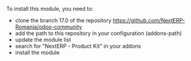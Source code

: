 To install this module, you need to:

- clone the branch 17.0 of the repository
  <https://github.com/NextERP-Romania/odoo-community>
- add the path to this repository in your configuration (addons-path)
- update the module list
- search for "NextERP - Product Kit" in your addons
- install the module
